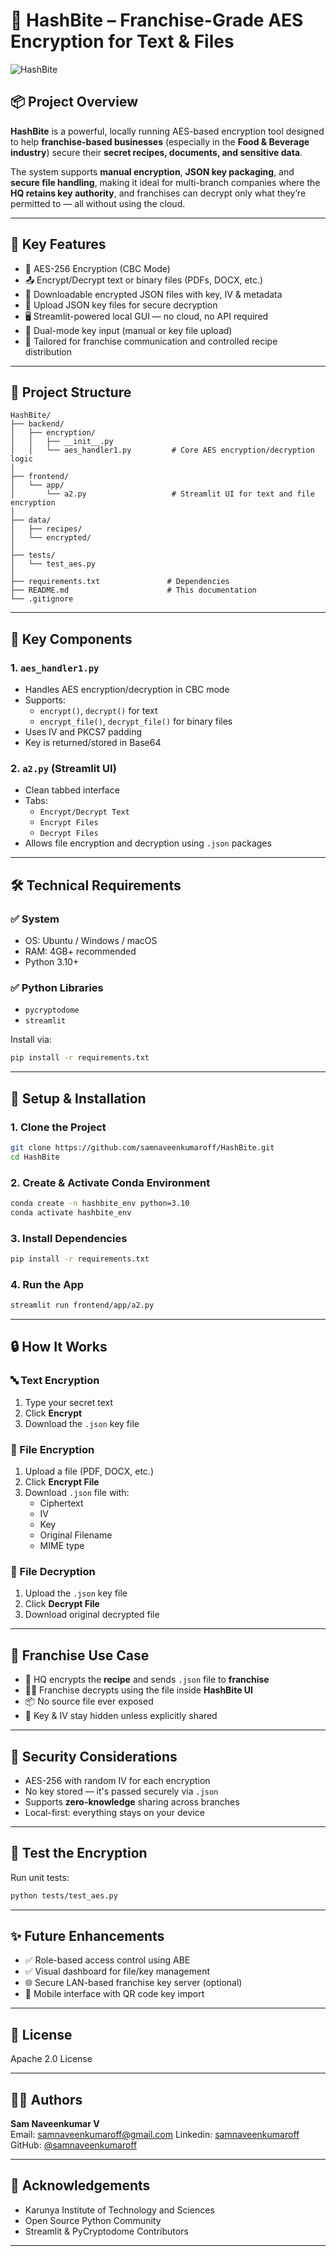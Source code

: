 
# 🔐 HashBite – Franchise-Grade AES Encryption for Text & Files
![HashBite](https://github.com/user-attachments/assets/dc0992a7-6743-4bd9-b644-cdb3d2ff86d4)


## 📦 Project Overview

**HashBite** is a powerful, locally running AES-based encryption tool designed to help **franchise-based businesses** (especially in the **Food & Beverage industry**) secure their **secret recipes, documents, and sensitive data**.

The system supports **manual encryption**, **JSON key packaging**, and **secure file handling**, making it ideal for multi-branch companies where the **HQ retains key authority**, and franchises can decrypt only what they’re permitted to — all without using the cloud.

---

## 🌟 Key Features

- 🔐 AES-256 Encryption (CBC Mode)
- 📤 Encrypt/Decrypt text or binary files (PDFs, DOCX, etc.)
- 📁 Downloadable encrypted JSON files with key, IV & metadata
- 📂 Upload JSON key files for secure decryption
- 🖥️ Streamlit-powered local GUI — no cloud, no API required
- 🔄 Dual-mode key input (manual or key file upload)
- 💼 Tailored for franchise communication and controlled recipe distribution

---

## 📂 Project Structure

```
HashBite/
├── backend/
│   ├── encryption/
│   │   ├── __init__.py
│   │   └── aes_handler1.py         # Core AES encryption/decryption logic
│
├── frontend/
│   └── app/
│       └── a2.py                   # Streamlit UI for text and file encryption
│
├── data/
│   ├── recipes/
│   └── encrypted/
│
├── tests/
│   └── test_aes.py
│
├── requirements.txt               # Dependencies
├── README.md                      # This documentation
└── .gitignore
```

---

## 🔑 Key Components

### 1. `aes_handler1.py`

- Handles AES encryption/decryption in CBC mode
- Supports:
  - `encrypt()`, `decrypt()` for text
  - `encrypt_file()`, `decrypt_file()` for binary files
- Uses IV and PKCS7 padding
- Key is returned/stored in Base64

### 2. `a2.py` (Streamlit UI)

- Clean tabbed interface
- Tabs:
  - `Encrypt/Decrypt Text`
  - `Encrypt Files`
  - `Decrypt Files`
- Allows file encryption and decryption using `.json` packages

---

## 🛠 Technical Requirements

### ✅ System

- OS: Ubuntu / Windows / macOS
- RAM: 4GB+ recommended
- Python 3.10+

### ✅ Python Libraries

- `pycryptodome`
- `streamlit`

Install via:

```bash
pip install -r requirements.txt
```

---

## 🔧 Setup & Installation

### 1. Clone the Project

```bash
git clone https://github.com/samnaveenkumaroff/HashBite.git
cd HashBite
```

### 2. Create & Activate Conda Environment

```bash
conda create -n hashbite_env python=3.10
conda activate hashbite_env
```

### 3. Install Dependencies

```bash
pip install -r requirements.txt
```

### 4. Run the App

```bash
streamlit run frontend/app/a2.py
```

---

## 🔒 How It Works

### 🔤 Text Encryption

1. Type your secret text
2. Click **Encrypt**
3. Download the `.json` key file

### 📁 File Encryption

1. Upload a file (PDF, DOCX, etc.)
2. Click **Encrypt File**
3. Download `.json` file with:
   - Ciphertext
   - IV
   - Key
   - Original Filename
   - MIME type

### 📂 File Decryption

1. Upload the `.json` key file
2. Click **Decrypt File**
3. Download original decrypted file

---

## 🧠 Franchise Use Case

- 🍔 HQ encrypts the **recipe** and sends `.json` file to **franchise**
- 🧑‍🍳 Franchise decrypts using the file inside **HashBite UI**
- 📦 No source file ever exposed
- 🔐 Key & IV stay hidden unless explicitly shared

---

## 🔐 Security Considerations

- AES-256 with random IV for each encryption
- No key stored — it's passed securely via `.json`
- Supports **zero-knowledge** sharing across branches
- Local-first: everything stays on your device

---

## 🧪 Test the Encryption

Run unit tests:

```bash
python tests/test_aes.py
```

---

## ✨ Future Enhancements

- ✅ Role-based access control using ABE
- ✅ Visual dashboard for file/key management
- 🌐 Secure LAN-based franchise key server (optional)
- 📱 Mobile interface with QR code key import

---

## 🧾 License

Apache 2.0 License

---

## 👨‍💻 Authors

**Sam Naveenkumar V**  
Email: [samnaveenkumaroff@gmail.com](mailto:samnaveenkumaroff@gmail.com)
Linkedin: [samnaveenkumaroff](https://www.linkedin.com/in/samnaveenkumaroff/)
GitHub: [@samnaveenkumaroff](https://github.com/samnaveenkumaroff)


---

## 🙏 Acknowledgements

- Karunya Institute of Technology and Sciences
- Open Source Python Community
- Streamlit & PyCryptodome Contributors

---
